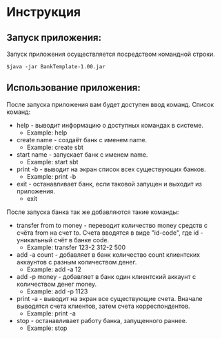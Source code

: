 Инструкция
============

Запуск приложения:
------------------------
Запуск приложения осуществляется посредством командной строки.
```
$java -jar BankTemplate-1.00.jar
```

Использование приложения:
------------------------

После запуска приложения вам будет доступен ввод команд.
Список команд:
  - help - выводит информацию о доступных командах в системе.
    - Example: help
  - create name - создаёт банк с именем name.
    - Example: create sbt
  - start name - запускает банк с именем name.
    - Example: start sbt
  - print -b - выводит на экран список всех существующих банков.
    - Example: print -b
  - exit - останавливает банк, если таковой запущен и выходит из приложения.
    - exit
    
После запуска банка так же добавляются такие команды:
  - transfer from to money - переводит количество money средств с счёта from на счет to. Счета вводятся в виде "id-code", где id - уникальный счёт в банке code.
    - Example: transfer 123-2 312-2 500
  - add -a count - добавляет в банк количество count клиентских аккаунтов с разным количеством денег.
    - Example: add -a 12
  - add -p money - добавляет в банк один клиентский аккаунт с количеством денег money.
    - Example: add -p 1123
  - print -a - выводит на экран все существующие счета. Вначале выводятся счета клиентов, затем счета корреспондентов.
    - Example: print -a
  - stop - останавливает работу банка, запущенного раннее.
    - Example: stop
    

